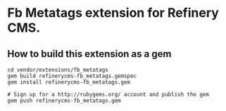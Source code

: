 # Fb Metatags extension for Refinery CMS.

## How to build this extension as a gem

    cd vendor/extensions/fb_metatags
    gem build refinerycms-fb_metatags.gemspec
    gem install refinerycms-fb_metatags.gem

    # Sign up for a http://rubygems.org/ account and publish the gem
    gem push refinerycms-fb_metatags.gem